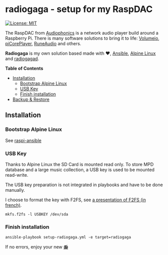 # radiogaga - setup for my RaspDAC

[![License: MIT](https://img.shields.io/badge/License-MIT-blue.svg)](https://opensource.org/licenses/MIT)

The RaspDAC from [Audiophonics](https://www.audiophonics.fr/fr/) is a network audio player build around a Raspberry Pi. There is many software solutions to bring it to life: [Volumeio](https://volumio.org/), [piCorePlayer](https://www.picoreplayer.org/), [RuneAudio](http://www.runeaudio.com/) and others.

**Radiogaga** is my own solution based made with :heart:, [Ansible](https://www.ansible.com/), [Alpine Linux](https://alpinelinux.org/) and [radiogagad](https://github.com/vinymeuh/radiogagad).

**Table of Contents**

- [Installation](#Installation)
  - [Bootstrap Alpine Linux](#Bootstrap-Alpine-Linux)
  - [USB Key](#USB-Key)
  - [Finish installation](#Finish-installation)
- [Backup & Restore](#Backup-&-restore)

## Installation

### Bootstrap Alpine Linux

See [raspi-ansible](https://github.com/vinymeuh/raspi-ansible)

### USB Key

Thanks to Alpine Linux the SD Card is mounted read only. To store MPD database and a large music collection, a USB key is used to be mounted read-write.

The USB key preparation is not integrated in playbooks and have to be done manually.

I choose to format the key with F2FS, see [a presentation of F2FS (in french)](https://korben.info/f2fs-systeme-de-fichiers-pense-raspberry-pi-linstaller.html).

```shell
mkfs.f2fs -l USBKEY /dev/sda
```

### Finish installation

```shell
ansible-playbook setup-radiogaga.yml -e target=radiogaga
```

If no errors, enjoy your new [:radio:](https://www.youtube.com/watch?v=azdwsXLmrHE)
